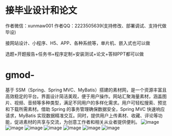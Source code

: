 # 接毕业设计和论文
作者微信：xunmaw001  作者QQ：2223505639(支持修改、部署调试、支持代做毕设)

接网站设计、小程序、H5、APP、各种系统等，单片机、嵌入式也可以做

选题+开题报告+任务书+程序定制+安装测试+论文+答辩PPT都可以做
# gmod-
基于 SSM（Spring、Spring MVC、MyBatis）搭建的素材网，是一个资源丰富且高效稳定的平台。界面设计简洁美观，便于用户操作。网站汇聚海量素材，涵盖图片、视频、音频等多种类型，满足不同用户的多样化需求。用户可轻松搜索、预览和下载所需素材。借助 Spring 的事务管理确保数据安全，Spring MVC 快速响应请求，MyBatis 实现数据精准交互。同时，提供用户上传素材、收藏、评论等功能，促进素材的共享与交流，为创意工作者和相关从业者提供便利。 
![image](https://github.com/user-attachments/assets/ddd24973-778a-4afe-a0bd-7be4c900f6ec)
![image](https://github.com/user-attachments/assets/6100ffb4-a543-4de8-8914-e0a246b04921)
![image](https://github.com/user-attachments/assets/3e4c8821-cd90-4e84-807b-b5574d14c713)
![image](https://github.com/user-attachments/assets/59e08924-efec-43a7-a34e-e863b50bd8f8)
![image](https://github.com/user-attachments/assets/e523e1b2-d45e-4d78-b7e9-d6651bf8bf82)
![image](https://github.com/user-attachments/assets/520c442b-3b00-4dbe-874f-12cd43bc1987)
![image](https://github.com/user-attachments/assets/28505ac7-8199-45ff-9441-913c9def02d1)
